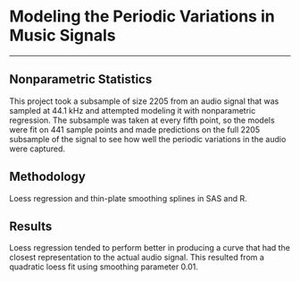 # Modeling the Periodic Variations in Music Signals
---

## Nonparametric Statistics

This project took a subsample of size 2205 from an audio signal that was sampled at 44.1 kHz and attempted modeling it with nonparametric regression. The subsample was taken at every fifth point, so the models were fit on 441 sample points and made predictions on the full 2205 subsample of the signal to see how well the periodic variations in the audio were captured. 

## Methodology

Loess regression and thin-plate smoothing splines in SAS and R. 

## Results 

Loess regression tended to perform better in producing a curve that had the closest representation to the actual audio signal. This resulted from a quadratic loess fit using smoothing parameter 0.01. 